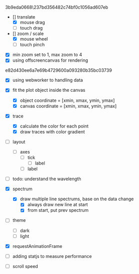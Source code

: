 3b9eda0668\237bd356482c74bf0c1056ad607eb

- [\] translate
  - [x] mouse drag
  - [ ] touch drag
- [\] zoom / scale
  - [x] mouse wheel
  - [ ] touch pinch
- [x] min zoom set to 1, max zoom to 4
- [x] using offscreencanvas for rendering

e82d430ee6a7e69b4729600a093280b35bc03739

- [x] using webworker to handling data
- [x] fit the plot object inside the canvas
  - [x] object coordinate = [xmin, xmax, ymin, ymax]
  - [x] canvas coordinate = [xmin, xmax, ymin, ymax]
- [x] trace
  - [x] calculate the color for each point
  - [x] draw traces with color gradient
- [ ] layout
  - [ ] axes
    - [ ] tick
      - [ ] label
    - [ ] label
- [ ] todo: understand the wavelength
- [x] spectrum
  - [x] draw multiple line spectrums, base on the data change
    - [x] always draw new line at start
    - [x] from start, put prev spectrum
- [ ] theme

  - [ ] dark
  - [ ] light

- [x] requestAnimationFrame
- [ ] adding statjs to measure performance
- [ ] scroll speed
